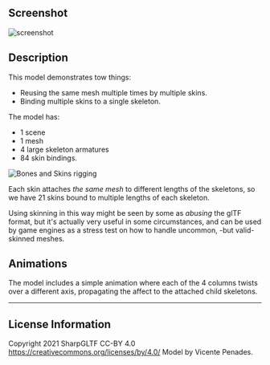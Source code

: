 ## Screenshot

![screenshot](screenshot/screenshot.jpg)

## Description

This model demonstrates tow things:
- Reusing the same mesh multiple times by multiple skins.
- Binding multiple skins to a single skeleton.

The model has:
- 1 scene
- 1 mesh
- 4 large skeleton armatures
- 84 skin bindings.

![Bones and Skins rigging](screenshot/screenshot-skin-rigging.jpg)

Each skin attaches *the same mesh* to different lengths of the skeletons, so we have 21 skins
bound to multiple lengths of each skeleton.

Using skinning in this way might be seen by some as _abusing_ the glTF format, but it's
actually very useful in some circumstances, and can be used by game engines as a stress
test on how to handle uncommon, -but valid- skinned meshes.

## Animations

The model includes a simple animation where each of the 4 columns twists over a different axis,
propagating the affect to the attached child skeletons.

---
## License Information

Copyright 2021 SharpGLTF
CC-BY 4.0 https://creativecommons.org/licenses/by/4.0/
Model by Vicente Penades.
